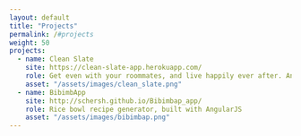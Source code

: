 ```yaml
---
layout: default
title: "Projects"
permalink: /#projects
weight: 50
projects:
  - name: Clean Slate
    site: https://clean-slate-app.herokuapp.com/
    role: Get even with your roommates, and live happily ever after. An app for settling your accounts, built with Ruby on Rails and PostgreSQL.
    asset: "/assets/images/clean_slate.png"
  - name: BibimbApp
    site: http://schersh.github.io/Bibimbap_app/
    role: Rice bowl recipe generator, built with AngularJS
    asset: "/assets/images/bibimbap.png"
---
```


